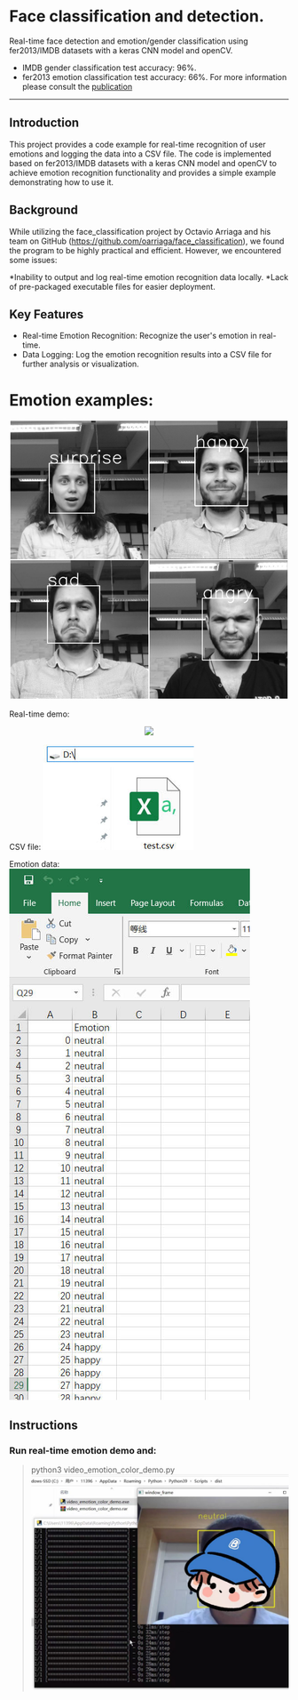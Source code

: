 # Face classification and detection.
Real-time face detection and emotion/gender classification using fer2013/IMDB datasets with a keras CNN model and openCV.
* IMDB gender classification test accuracy: 96%.
* fer2013 emotion classification test accuracy: 66%.
For more information please consult the [publication](https://github.com/oarriaga/face_classification/blob/master/report.pdf)
------------------------------------------------
## Introduction
This project provides a code example for real-time recognition of user emotions and logging the data into a CSV file. The code is implemented based on fer2013/IMDB datasets with a keras CNN model and openCV to achieve emotion recognition functionality and provides a simple example demonstrating how to use it.

## Background
While utilizing the face_classification project by Octavio Arriaga and his team on GitHub (https://github.com/oarriaga/face_classification), we found the program to be highly practical and efficient. However, we encountered some issues:

*Inability to output and log real-time emotion recognition data locally.
*Lack of pre-packaged executable files for easier deployment.

## Key Features

* Real-time Emotion Recognition: Recognize the user's emotion in real-time.
* Data Logging: Log the emotion recognition results into a CSV file for further analysis or visualization.

# Emotion examples:

![alt tag](images/emotion_classification.jpg)

Real-time demo:
<div align='center'>
  <img src='images/color_demo.gif' width='400px'>
</div>

CSV file:
![alt tag](images/CSV_file.jpg)

Emotion data:
![alt tag](images/Emotion.jpg)


## Instructions

### Run real-time emotion demo and:
> python3 video_emotion_color_demo.py
![alt tag](images/Example_exe.jpg)
